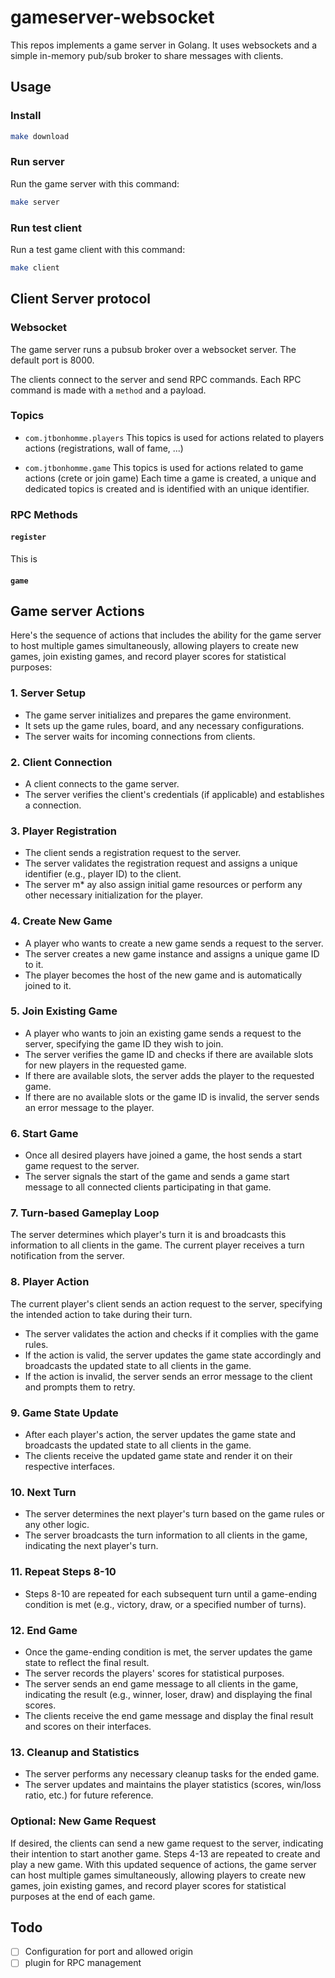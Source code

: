 # gameserver-websocket

This repos implements a game server in Golang.
It uses websockets and a simple in-memory pub/sub broker to share messages with clients.

## Usage

### Install

```sh
make download
```

### Run server

Run the game server with this command:

```sh
make server
```

### Run test client

Run a test game client with this command:

```sh
make client
```

## Client Server protocol

### Websocket

The game server runs a pubsub broker over a websocket server.
The default port is 8000.

The clients connect to the server and send RPC commands.
Each RPC command is made with a `method` and a payload.

### Topics

* `com.jtbonhomme.players`
This topics is used for actions related to players actions (registrations, wall of fame, ...)

* `com.jtbonhomme.game`
This topics is used for actions related to game actions (crete or join game)
Each time a game is created, a unique and dedicated topics is created and is identified with an unique identifier.

### RPC Methods

#### `register`

This is 

#### `game`



## Game server Actions

Here's the sequence of actions that includes the ability for the game server to host multiple games simultaneously, allowing players to create new games, join existing games, and record player scores for statistical purposes:

### 1. Server Setup

* The game server initializes and prepares the game environment.
* It sets up the game rules, board, and any necessary configurations.
* The server waits for incoming connections from clients.

### 2. Client Connection

* A client connects to the game server.
* The server verifies the client's credentials (if applicable) and establishes a connection.

### 3. Player Registration

* The client sends a registration request to the server.
* The server validates the registration request and assigns a unique identifier (e.g., player ID) to the client.
* The server m* ay also assign initial game resources or perform any other necessary initialization for the player.

### 4. Create New Game

* A player who wants to create a new game sends a request to the server.
* The server creates a new game instance and assigns a unique game ID to it.
* The player becomes the host of the new game and is automatically joined to it.

### 5. Join Existing Game

* A player who wants to join an existing game sends a request to the server, specifying the game ID they wish to join.
* The server verifies the game ID and checks if there are available slots for new players in the requested game.
* If there are available slots, the server adds the player to the requested game.
* If there are no available slots or the game ID is invalid, the server sends an error message to the player.

### 6. Start Game

* Once all desired players have joined a game, the host sends a start game request to the server.
* The server signals the start of the game and sends a game start message to all connected clients participating in that game.

### 7. Turn-based Gameplay Loop

The server determines which player's turn it is and broadcasts this information to all clients in the game.
The current player receives a turn notification from the server.

### 8. Player Action

The current player's client sends an action request to the server, specifying the intended action to take during their turn.
* The server validates the action and checks if it complies with the game rules.
* If the action is valid, the server updates the game state accordingly and broadcasts the updated state to all clients in the game.
* If the action is invalid, the server sends an error message to the client and prompts them to retry.

### 9. Game State Update

* After each player's action, the server updates the game state and broadcasts the updated state to all clients in the game.
* The clients receive the updated game state and render it on their respective interfaces.

### 10. Next Turn

* The server determines the next player's turn based on the game rules or any other logic.
* The server broadcasts the turn information to all clients in the game, indicating the next player's turn.

### 11. Repeat Steps 8-10

* Steps 8-10 are repeated for each subsequent turn until a game-ending condition is met (e.g., victory, draw, or a specified number of turns).

### 12. End Game

* Once the game-ending condition is met, the server updates the game state to reflect the final result.
* The server records the players' scores for statistical purposes.
* The server sends an end game message to all clients in the game, indicating the result (e.g., winner, loser, draw) and displaying the final scores.
* The clients receive the end game message and display the final result and scores on their interfaces.

### 13. Cleanup and Statistics

* The server performs any necessary cleanup tasks for the ended game.
* The server updates and maintains the player statistics (scores, win/loss ratio, etc.) for future reference.

### Optional: New Game Request

If desired, the clients can send a new game request to the server, indicating their intention to start another game.
Steps 4-13 are repeated to create and play a new game.
With this updated sequence of actions, the game server can host multiple games simultaneously, allowing players to create new games, join existing games, and record player scores for statistical purposes at the end of each game.

## Todo

* [ ] Configuration for port and allowed origin
* [ ] plugin for RPC management